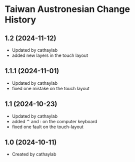 Taiwan Austronesian Change History
====================

1.2 (2024-11-12)
----------------
* Updated by cathaylab
* added new layers in the touch layout

1.1.1 (2024-11-01)
----------------
* Updated by cathaylab
* fixed one mistake on the touch layout

1.1 (2024-10-23)
----------------
* Updated by cathaylab
* added ⌃ and : on the computer keyboard
* fixed one fault on the touch-layout

1.0 (2024-10-11)
----------------
* Created by cathaylab
